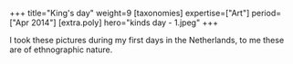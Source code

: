 +++
title="King's day"
weight=9
[taxonomies]
expertise=["Art"]
period=["Apr 2014"]
[extra.poly]
hero="kinds day - 1.jpeg"
+++

I took these pictures during my first days in the Netherlands, to me these are of ethnographic nature.